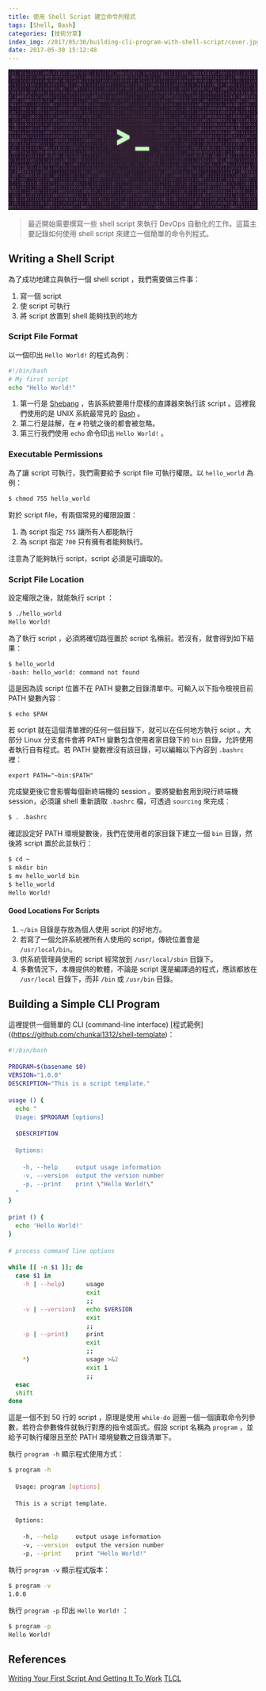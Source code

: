 ```yaml
---
title: 使用 Shell Script 建立命令列程式
tags: [Shell, Bash]
categories: [技術分享]
index_img: /2017/05/30/building-cli-program-with-shell-script/cover.jpg
date: 2017-05-30 15:12:48
---
```


![](/2017/05/30/building-cli-program-with-shell-script/cover.jpg)

> 最近開始需要撰寫一些 shell script 來執行 DevOps 自動化的工作。這篇主要記錄如何使用 shell script 來建立一個簡單的命令列程式。

<!-- more -->

## Writing a Shell Script

為了成功地建立與執行一個 shell script ，我們需要做三件事：

1. 寫一個 script
2. 使 script 可執行
3. 將 script 放置到 shell 能夠找到的地方

### Script File Format

以一個印出 `Hello World!` 的程式為例：

```bash
#!/bin/bash
# My first script
echo "Hello World!"
```

1. 第一行是 [Shebang](https://en.wikipedia.org/wiki/Shebang_%28Unix%29) ，告訴系統要用什麼樣的直譯器來執行該 script 。這裡我們使用的是 UNIX 系統最常見的 [Bash](https://en.wikipedia.org/wiki/Bash_%28Unix_shell%29) 。
2. 第二行是註解，在 `#` 符號之後的都會被忽略。
3. 第三行我們使用 `echo` 命令印出 `Hello World!` 。

### Executable Permissions

為了讓 script 可執行，我們需要給予 script file 可執行權限。以 `hello_world` 為例：

```bash
$ chmod 755 hello_world
```

對於 script file，有兩個常見的權限設置：

1. 為 script 指定 `755` 讓所有人都能執行
2. 為 script 指定 `700` 只有擁有者能夠執行。

注意為了能夠執行 script，script 必須是可讀取的。

### Script File Location

設定權限之後，就能執行 script ：

```bash
$ ./hello_world
Hello World!
```

為了執行 script ，必須將確切路徑置於 script 名稱前。若沒有，就會得到如下結果：

```bash
$ hello_world
-bash: hello_world: command not found
```

這是因為該 script 位置不在 PATH 變數之目錄清單中。可輸入以下指令檢視目前 PATH 變數內容：

```
$ echo $PAH
```

若 script 就在這個清單裡的任何一個目錄下，就可以在任何地方執行 scipt 。大部分 Linux 分支套件會將 PATH 變數包含使用者家目錄下的 `bin` 目錄，允許使用者執行自有程式。若 PATH 變數裡沒有該目錄，可以編輯以下內容到 `.bashrc` 裡：

```
export PATH="~bin:$PATH"
```

完成變更後它會影響每個新終端機的 session 。要將變動套用到現行終端機 session，必須讓 shell 重新讀取 `.bashrc` 檔，可透過 `sourcing` 來完成：

```bash
$ . .bashrc
```

確認設定好 PATH 環境變數後，我們在使用者的家目錄下建立一個 `bin` 目錄，然後將 script 置於此並執行：

```bash
$ cd ~
$ mkdir bin
$ mv hello_world bin
$ hello_world
Hello World!
```

#### Good Locations For Scripts

1. `~/bin` 目錄是存放為個人使用 script 的好地方。
2. 若寫了一個允許系統裡所有人使用的 script，傳統位置會是 `/usr/local/bin`。
3. 供系統管理員使用的 script 經常放到 `/usr/local/sbin` 目錄下。
4. 多數情況下，本機提供的軟體，不論是 script 還是編譯過的程式，應該都放在 `/usr/local` 目錄下，而非 `/bin` 或 `/usr/bin` 目錄。

## Building a Simple CLI Program

這裡提供一個簡單的 CLI (command-line interface) [程式範例]((https://github.com/chunkai1312/shell-template)：

```bash
#!/bin/bash

PROGRAM=$(basename $0)
VERSION="1.0.0"
DESCRIPTION="This is a script template."

usage () {
  echo "
  Usage: $PROGRAM [options]

  $DESCRIPTION

  Options:

    -h, --help     output usage information
    -v, --version  output the version number
    -p, --print    print \"Hello World!\"
  "
}

print () {
  echo 'Hello World!'
}

# process command line options

while [[ -n $1 ]]; do
  case $1 in
    -h | --help)      usage
                      exit
                      ;;
    -v | --version)   echo $VERSION
                      exit
                      ;;
    -p | --print)     print
                      exit
                      ;;
    *)                usage >&2
                      exit 1
                      ;;
  esac
  shift
done
```

這是一個不到 50 行的 script ，原理是使用 `while-do` 迴圈一個一個讀取命令列參數，若符合參數條件就執行對應的指令或函式。假設 script 名稱為 `program` ，並給予可執行權限且至於 PATH 環境變數之目錄清單下。

執行 `program -h` 顯示程式使用方式：

```bash
$ program -h

  Usage: program [options]

  This is a script template.

  Options:

    -h, --help     output usage information
    -v, --version  output the version number
    -p, --print    print "Hello World!"

```

執行 `program -v` 顯示程式版本：

```bash
$ program -v
1.0.0
```

執行 `program -p` 印出 `Hello World!` ：

```bash
$ program -p
Hello World!
```

## References

[Writing Your First Script And Getting It To Work](http://linuxcommand.org/lc3_wss0010.php)
[TLCL](http://billie66.github.io/TLCL/)